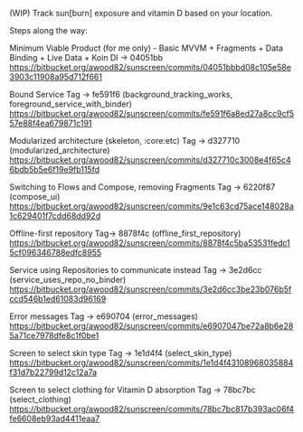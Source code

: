 (WIP) Track sun[burn] exposure and vitamin D based on your location.

Steps along the way:

Minimum Viable Product (for me only) - Basic MVVM + Fragments + Data Binding + Live Data + Koin DI -> 04051bb
https://bitbucket.org/awood82/sunscreen/commits/04051bbbd08c105e58e3903c11908a95d712f661

Bound Service
Tag -> fe591f6 (background_tracking_works, foreground_service_with_binder)
https://bitbucket.org/awood82/sunscreen/commits/fe591f6a8ed27a8cc9cf557e88f4ea679871c191

Modularized architecture (skeleton, :core:etc)
Tag -> d327710 (modularized_architecture)
https://bitbucket.org/awood82/sunscreen/commits/d327710c3008e4f65c46bdb5b5e6f19e9fb115fd

Switching to Flows and Compose, removing Fragments
Tag -> 6220f87 (compose_ui)
https://bitbucket.org/awood82/sunscreen/commits/9e1c63cd75ace148028a1c629401f7cdd68dd92d

Offline-first repository
Tag-> 8878f4c (offline_first_repository)
https://bitbucket.org/awood82/sunscreen/commits/8878f4c5ba53531fedc15cf096346788edfc8955

Service using Repositories to communicate instead
Tag -> 3e2d6cc (service_uses_repo_no_binder)
https://bitbucket.org/awood82/sunscreen/commits/3e2d6cc3be23b076b5fccd546b1ed61083d96169

Error messages
Tag -> e690704 (error_messages)
https://bitbucket.org/awood82/sunscreen/commits/e6907047be72a8b6e285a71ce7978dfe8c1f0be1

Screen to select skin type
Tag -> 1e1d4f4 (select_skin_type)
https://bitbucket.org/awood82/sunscreen/commits/1e1d4f43108968035884f31d7b22799d12c12a7a

Screen to select clothing for Vitamin D absorption
Tag -> 78bc7bc (select_clothing)
https://bitbucket.org/awood82/sunscreen/commits/78bc7bc817b393ac06f4fe6608eb93ad4411eaa7